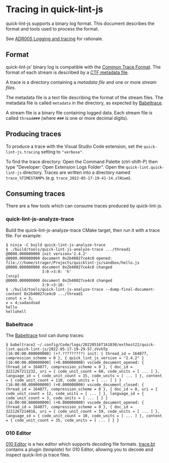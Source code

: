 # Tracing in quick-lint-js

quick-lint-js supports a binary log format. This document describes the format
and tools used to process the format.

See [ADR005 Logging and tracing](architecture/ADR015-Logging-and-tracing.md) for
rationale.

## Format

quick-lint-js' binary log is compatible with the [Common Trace Format][]. The
format of each stream is described by a [CTF metadata
file](../src/trace-metadata.cpp).

A trace is a directory containing a *metadata file* and one or more *stream
files*.

The metadata file is a text file describing the format of the stream files. The
metadata file is called `metadata` in the directory, as expected by
[Babeltrace][].

A stream file is a binary file containing logged data. Each stream file is
called `thread###` (where `###` is one or more decimal digits).

## Producing traces

To produce a trace with the Visual Studio Code extension, set the
`quick-lint-js.tracing` setting to `"verbose"`.

To find the trace directory: Open the Command Palette (ctrl-shift-P) then type
"Developer: Open Extension Logs Folder". Open the `quick-lint.quick-lint-js`
directory. Traces are written into a directory named `trace_%TIMESTAMP%` (e.g.
`trace_2022-05-17-19-41-14.zlNiwm`).

## Consuming traces

There are a few tools which can consume traces produced by quick-lint-js.

### quick-lint-js-analyze-trace

Build the quick-lint-js-analyze-trace CMake target, then run it with a trace
file. For example:

    $ ninja -C build quick-lint-js-analyze-trace
    $ ./build/tools/quick-lint-js-analyze-trace .../thread1
    @0000.000000000 init version='2.4.2'
    @0000.000000000 document 0x2b40027ce4c0 opened: file:///home/strager/Projects/quicklint-js/sandbox/hello.js
    @0000.000000000 document 0x2b40027ce4c0 changed
                    3:0->3:0: 'h'
    [snip]
    @0000.000000000 document 0x2b40027ce4c0 changed
                    3:9->3:10: ''
    $ ./build/tools/quick-lint-js-analyze-trace --dump-final-document-content 0x2b40027ce4c0 .../thread1
    const x = 3;
    x = 4;sadasdsad
    hello
    hellohell

### Babeltrace

The [Babeltrace][] tool can dump traces:

    $ babeltrace2 ~/.config/Code/logs/20220516T161030/exthost22/quick-lint.quick-lint-js/2022-05-17-19-29-57.zVvhTp
    [16:00:00.000000000] (+?.?????????) init: { thread_id = 164877, compression_scheme = 0 }, { quick_lint_js_version = "2.4.2" }
    [16:00:00.000000000] (+0.000000000) vscode_document_opened: { thread_id = 164877, compression_scheme = 0 }, { doc_id = 3221267211232, uri = { code_unit_count = 60, code_units = [ ... ] }, language_id = { code_unit_count = 15, code_units = [ ... ] }, content = { code_unit_count = 110, code_units = [ ... ] } }
    [16:00:00.000000000] (+0.000000000) vscode_document_closed: { thread_id = 164877, compression_scheme = 0 }, { doc_id = 0, uri = { code_unit_count = 12, code_units = [ ... ] }, language_id = { code_unit_count = 3, code_units = [ ... ] } }
    [16:00:00.000000000] (+0.000000000) vscode_document_opened: { thread_id = 164877, compression_scheme = 0 }, { doc_id = 3221267214816, uri = { code_unit_count = 59, code_units = [ ... ] }, language_id = { code_unit_count = 10, code_units = [ ... ] }, content = { code_unit_count = 35, code_units = [ ... ] } }

### 010 Editor

[010 Editor][] is a hex editor which supports decoding file formats.
[trace.bt](../tools/trace.bt) contains a plugin (*template*) for 010 Editor,
allowing you to decode and inspect quick-lint-js trace files.

[010 Editor]: https://www.sweetscape.com/010editor/
[Babeltrace]: https://babeltrace.org/
[Common Trace Format]: https://diamon.org/ctf/
